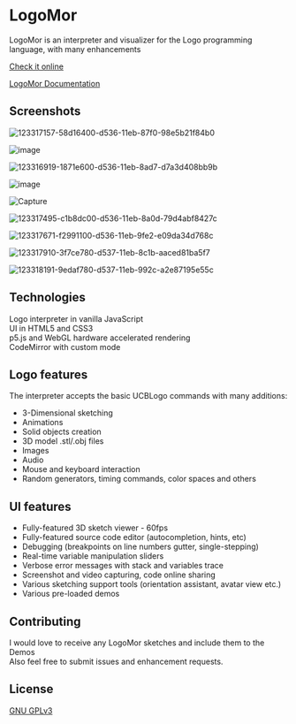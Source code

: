 # LogoMor

LogoMor is an interpreter and visualizer for the Logo programming language, with many enhancements

[Check it online](https://logomor.com/)

[LogoMor Documentation](https://logomor.com/assets/Documentation.pdf)

## Screenshots

![123317157-58d16400-d536-11eb-87f0-98e5b21f84b0](https://user-images.githubusercontent.com/13304797/142780799-7d36714c-a6c6-470f-a19b-c84fa9e2a8aa.png)

![image](https://user-images.githubusercontent.com/13304797/106599557-ea2d4300-6561-11eb-87c5-66ad295d0782.png)

![123316919-1871e600-d536-11eb-8ad7-d7a3d408bb9b](https://user-images.githubusercontent.com/13304797/142780815-48843f08-4eb6-47cb-90fa-3a4fad474470.png)

![image](https://user-images.githubusercontent.com/13304797/106599718-22cd1c80-6562-11eb-9f80-c06113cd9779.png)

![Capture](https://user-images.githubusercontent.com/13304797/144641272-682f6998-6d95-40bb-8650-24d1a42535ec.JPG)

![123317495-c1b8dc00-d536-11eb-8a0d-79d4abf8427c](https://user-images.githubusercontent.com/13304797/142780836-2d746cf2-d9c1-4504-86bf-1d67f3f76ab5.png)

![123317671-f2991100-d536-11eb-9fe2-e09da34d768c](https://user-images.githubusercontent.com/13304797/142780852-a65d6b01-5a97-48ed-8b25-b1b23faf8e18.png)

![123317910-3f7ce780-d537-11eb-8c1b-aaced81ba5f7](https://user-images.githubusercontent.com/13304797/142780862-b73b6a54-545a-45d6-9401-84e6e090db7a.png)

![123318191-9edaf780-d537-11eb-992c-a2e87195e55c](https://user-images.githubusercontent.com/13304797/142780867-95832e74-b798-47e2-a39a-8842fbaa9116.png)

## Technologies

Logo interpreter in vanilla JavaScript  
UI in HTML5 and CSS3  
p5.js and WebGL hardware accelerated rendering  
CodeMirror with custom mode 

## Logo features

The interpreter accepts the basic UCBLogo commands with many additions:
- 3-Dimensional sketching
- Animations
- Solid objects creation
- 3D model .stl/.obj files
- Images
- Audio 
- Mouse and keyboard interaction
- Random generators, timing commands, color spaces and others

## UI features

- Fully-featured 3D sketch viewer - 60fps
- Fully-featured source code editor (autocompletion, hints, etc)
- Debugging (breakpoints on line numbers gutter, single-stepping) 
- Real-time variable manipulation sliders
- Verbose error messages with stack and variables trace
- Screenshot and video capturing, code online sharing
- Various sketching support tools (orientation assistant, avatar view etc.)
- Various pre-loaded demos

## Contributing

I would love to receive any LogoMor sketches and include them to the Demos  
Also feel free to submit issues and enhancement requests.


## License

[GNU GPLv3](https://choosealicense.com/licenses/gpl-3.0/)
